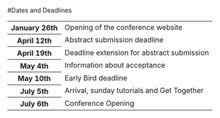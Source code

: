 
#Dates and Deadlines

<table>
<tr>
<th>January 26th
<td> Opening of the conference website
<tr>
<tr>
<th>April 12th
<td> Abstract submission deadline
<tr>
<tr>
<th>April 19th
<td> Deadline extension for abstract submission
<tr>
<tr>
<th>May 4th
<td> Information about acceptance
<tr>
<tr>
<th>May 10th
<td> Early Bird deadline
<tr>
<tr>
<th>July 5th
<td> Arrival, sunday tutorials and Get Together
<tr>
<tr>
<th>July 6th
<td>Conference Opening
<tr>
